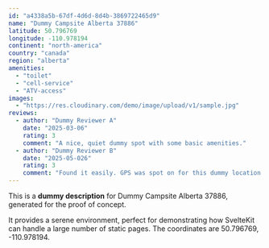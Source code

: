 ```yaml
---
id: "a4338a5b-67df-4d6d-8d4b-3869722465d9"
name: "Dummy Campsite Alberta 37886"
latitude: 50.796769
longitude: -110.978194
continent: "north-america"
country: "canada"
region: "alberta"
amenities:
  - "toilet"
  - "cell-service"
  - "ATV-access"
images:
  - "https://res.cloudinary.com/demo/image/upload/v1/sample.jpg"
reviews:
  - author: "Dummy Reviewer A"
    date: "2025-03-06"
    rating: 3
    comment: "A nice, quiet dummy spot with some basic amenities."
  - author: "Dummy Reviewer B"
    date: "2025-05-026"
    rating: 3
    comment: "Found it easily. GPS was spot on for this dummy location."
---
```


This is a **dummy description** for Dummy Campsite Alberta 37886, generated for the proof of concept.

It provides a serene environment, perfect for demonstrating how SvelteKit can handle a large number of static pages. The coordinates are 50.796769, -110.978194.
